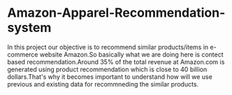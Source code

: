 # Amazon-Apparel-Recommendation-system

In this project our objective is to recommend similar products/items in e-commerce website
Amazon.So basically what we are doing here is contect based recommendation.Around 35% of the total revenue at Amazon.com is generated using product recommendation which is close to 40 billion dollars.That's why it becomes important to understand how will we use previous and existing data for recommneding the similar products.
